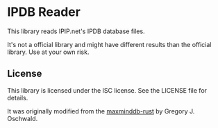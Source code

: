 # IPDB Reader

This library reads IPIP.net's IPDB database files.

It's not a official library and might have different results than the official library. Use at your own risk.

## License

This library is licensed under the ISC license. See the LICENSE file for details.

It was originally modified from the [maxminddb-rust](https://github.com/oschwald/maxminddb-rust) by Gregory J. Oschwald.

